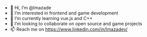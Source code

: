 - 👋 Hi, I’m @lmazade
- 👀 I’m interested in frontend and game development
- 🌱 I’m currently learning vue.js and C++
- 💞️ I’m looking to collaborate on open source and game projects
- 📫 Reach me on https://www.linkedin.com/in/lmazadev/

<!---
lmazadev/lmazadev is a ✨ special ✨ repository because its `README.md` (this file) appears on your GitHub profile.
You can click the Preview link to take a look at your changes.
--->
